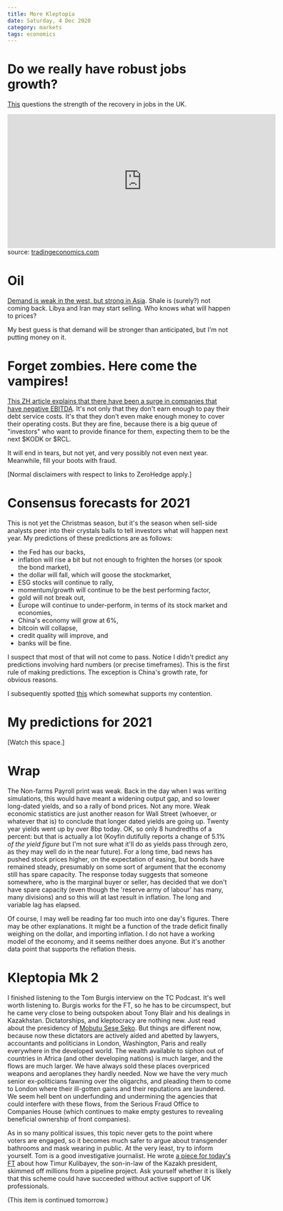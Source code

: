 ```yaml
---
title: More Kleptopia
date: Saturday, 4 Dec 2020
category: markets
tags: economics
---
```



# Do we really have robust jobs growth?

[This](https://wallstreetonparade.com/2020/12/senator-menendez-3-3-small-business-have-closed-and-1-1-million-local-and-state-employees-have-lost-their-jobs-as-a-result-of-pandemic/) questions the strength of the recovery in jobs in the UK.


<iframe src='https://tradingeconomics.com/embed/?s=unitedkinlfpr&v=202012032300v20200908&h=300&w=600&ref=/united-kingdom/labor-force-participation-rate' height='300' width='600'  frameborder='0' scrolling='no'></iframe><br />source: <a href='https://tradingeconomics.com/united-kingdom/labor-force-participation-rate'>tradingeconomics.com</a>


# Oil

[Demand is weak in the west, but strong in Asia](https://seekingalpha.com/article/4392587-latest-u-s-oil-data-should-send-clear-message-to-opec?utm_medium=email&utm_source=seeking_alpha&mail_subject=hfir-latest-u-s-oil-data-should-send-a-clear-message-to-opec&utm_campaign=rta-author-article&utm_content=link-0). Shale is (surely?) not coming back. Libya and Iran may start selling. Who knows what will happen to prices? 

My best guess is that demand will be stronger than anticipated, but I'm not putting money on it.

# Forget zombies. Here come the vampires!

[This ZH article explains that there have been a surge in companies that have negative EBITDA](https://www.zerohedge.com/markets/zombies-are-amateurs-negative-ebitda-vampires-are-rampage). It's not only that they don't earn enough to pay their debt service costs. It's that they don't even make enough money to cover their operating costs.
But they are fine, because there is a big queue of "investors" who want to provide finance for them, expecting them to be the next $KODK or $RCL. 

It will end in tears, but not yet, and very possibly not even next year.  Meanwhile, fill your boots with fraud.

[Normal disclaimers with respect to links to ZeroHedge apply.]

# Consensus forecasts for 2021

This is not yet the Christmas season, but it's the season when sell-side analysts peer into their crystals balls to tell investors what will happen next year. My predictions of these predictions are as follows:

- the Fed has our backs,
- inflation will rise a bit but not enough to frighten the horses (or spook the bond market),
- the dollar will fall, which will goose the stockmarket,
- ESG stocks will continue to rally,
- momentum/growth will continue to be the best performing factor,
- gold will not break out,
- Europe will continue to under-perform, in terms of its stock market and economies,
- China's economy will grow at 6%,
- bitcoin will collapse,
- credit quality will improve, and
- banks will be fine.

I suspect that most of that will not come to pass. Notice I didn't predict any predictions involving hard numbers (or precise timeframes). This is the first rule of making predictions. The exception is China's growth rate, for obvious reasons.

I subsequently spotted [this](https://themarketear.com/posts/cEEjx4rTpH) which somewhat supports my contention.


# My predictions for 2021

[Watch this space.]

# Wrap

The Non-farms Payroll print was weak. 
Back in the day when I was writing simulations, this would have meant a widening output gap, and so lower long-dated yields, and so a rally of bond prices.
Not any more. Weak economic statistics are just another reason for Wall Street (whoever, or whatever that is) to conclude that longer dated yields are going up. 
Twenty year yields went up by over 8bp today. OK, so only 8 hundredths of a percent: 
but that is actually a lot (Koyfin dutifully reports a change of 5.1% *of the yield figure* but I'm not sure what it'll do as yields pass through zero, as they may well do in the near future).
For a long time, bad news has pushed stock prices higher, on the expectation of easing, but bonds have remained steady, presumably on some sort of argument that the economy still has spare capacity.
The response today suggests that someone somewhere, who is the marginal buyer or seller, has decided that we don't have spare capacity (even though the 'reserve army of labour' has many, many divisions) and so this will at last result in inflation. The long and variable lag has elapsed.

Of course, I may well be reading far too much into one day's figures. There may be other explanations. 
It might be a function of the trade deficit finally weighing on the dollar, and importing inflation. 
I do not have a working model of the economy, and it seems neither does anyone. 
But it's another data point that supports the reflation thesis.

# Kleptopia Mk 2

I finished listening to the Tom Burgis interview on the TC Podcast. 
It's well worth listening to.
Burgis works for the FT, so he has to be circumspect, but he came very close to being outspoken about Tony Blair and his dealings in Kazakhstan. 
Dictatorships, and kleptocracy are nothing new. Just read about the presidency of [Mobutu Sese Seko](https://en.wikipedia.org/wiki/Mobutu_Sese_Seko). 
But things are different now, because now these dictators are actively aided and abetted by lawyers, accountants and politicians in London, Washington, Paris and really everywhere in the developed world.
The wealth available to siphon out of countries in Africa (and other developing nations) is much larger, and the flows are much larger. We have always sold these places overpriced weapons and aeroplanes they hardly needed. 
Now we have the very much senior ex-politicians fawning over the oligarchs, and pleading them to come to London where their ill-gotten gains and their reputations are laundered. 
We seem hell bent on underfunding and undermining the agencies that could interfere with these flows, from the Serious Fraud Office to Companies House (which continues to make empty gestures to revealing beneficial ownership of front companies). 

As in so many political issues, this topic never gets to the point where voters are engaged, so it becomes much safer to argue about transgender bathrooms and mask wearing in public. 
At the very least, try to inform yourself. Tom is a good investigative journalist. He wrote [a piece for today's FT](https://www.ft.com/content/80f25f82-5f21-4a56-b2bb-7a48e61dd9c6) about how Timur Kulibayev, the son-in-law of the Kazakh president, skimmed off millions from a pipeline project. 
Ask yourself whether it is likely that this scheme could have succeeded without active support of UK professionals.

(This item is continued tomorrow.)






